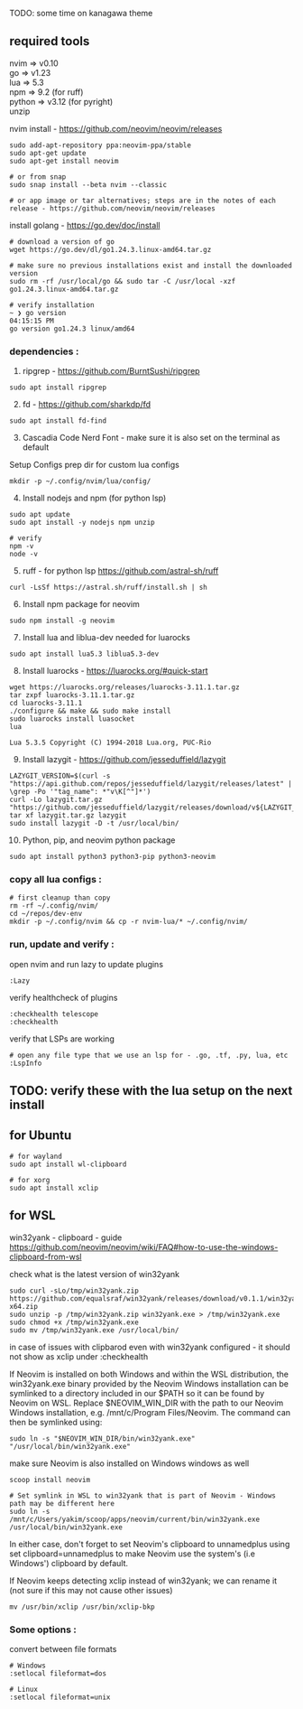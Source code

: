 TODO: some time on kanagawa theme

## required tools
nvim => v0.10  
go => v1.23  
lua => 5.3  
npm => 9.2 (for ruff)  
python => v3.12 (for pyright)  
unzip  

nvim install - https://github.com/neovim/neovim/releases
```
sudo add-apt-repository ppa:neovim-ppa/stable
sudo apt-get update
sudo apt-get install neovim

# or from snap
sudo snap install --beta nvim --classic

# or app image or tar alternatives; steps are in the notes of each release - https://github.com/neovim/neovim/releases
```

install golang - https://go.dev/doc/install
```
# download a version of go
wget https://go.dev/dl/go1.24.3.linux-amd64.tar.gz

# make sure no previous installations exist and install the downloaded version
sudo rm -rf /usr/local/go && sudo tar -C /usr/local -xzf go1.24.3.linux-amd64.tar.gz

# verify installation
~ ❯ go version                                                                                                                                                                                                                                                              04:15:15 PM
go version go1.24.3 linux/amd64
```

### dependencies : 

1. ripgrep - https://github.com/BurntSushi/ripgrep
```
sudo apt install ripgrep
```
2. fd - https://github.com/sharkdp/fd
```
sudo apt install fd-find
```

3. Cascadia Code Nerd Font - make sure it is also set on the terminal as default

Setup Configs
prep dir for custom lua configs
```
mkdir -p ~/.config/nvim/lua/config/
```

4. Install nodejs and npm (for python lsp)
```
sudo apt update
sudo apt install -y nodejs npm unzip

# verify
npm -v
node -v
```

5. ruff - for python lsp https://github.com/astral-sh/ruff
```
curl -LsSf https://astral.sh/ruff/install.sh | sh
```

6. Install npm package for neovim
```
sudo npm install -g neovim
```

7. Install lua and liblua-dev needed for luarocks
```
sudo apt install lua5.3 liblua5.3-dev
```

8. Install luarocks - https://luarocks.org/#quick-start
```
wget https://luarocks.org/releases/luarocks-3.11.1.tar.gz
tar zxpf luarocks-3.11.1.tar.gz
cd luarocks-3.11.1
./configure && make && sudo make install
sudo luarocks install luasocket
lua

Lua 5.3.5 Copyright (C) 1994-2018 Lua.org, PUC-Rio
```

9. Install lazygit - https://github.com/jesseduffield/lazygit
```
LAZYGIT_VERSION=$(curl -s "https://api.github.com/repos/jesseduffield/lazygit/releases/latest" | \grep -Po '"tag_name": *"v\K[^"]*')
curl -Lo lazygit.tar.gz "https://github.com/jesseduffield/lazygit/releases/download/v${LAZYGIT_VERSION}/lazygit_${LAZYGIT_VERSION}_Linux_x86_64.tar.gz"
tar xf lazygit.tar.gz lazygit
sudo install lazygit -D -t /usr/local/bin/
```
10. Python, pip, and neovim python package
```
sudo apt install python3 python3-pip python3-neovim
```

### copy all lua configs : 
```
# first cleanup than copy
rm -rf ~/.config/nvim/
cd ~/repos/dev-env 
mkdir -p ~/.config/nvim && cp -r nvim-lua/* ~/.config/nvim/
```

### run, update and verify : 

open nvim and run lazy to update plugins
```
:Lazy 
```

verify healthcheck of plugins
```
:checkhealth telescope
:checkhealth
```

verify that LSPs are working
```
# open any file type that we use an lsp for - .go, .tf, .py, lua, etc
:LspInfo
```

## TODO: verify these with the lua setup on the next install
## for Ubuntu
```
# for wayland
sudo apt install wl-clipboard

# for xorg
sudo apt install xclip
```
##  for WSL
win32yank - clipboard - guide https://github.com/neovim/neovim/wiki/FAQ#how-to-use-the-windows-clipboard-from-wsl

check what is the latest version of win32yank
```
sudo curl -sLo/tmp/win32yank.zip https://github.com/equalsraf/win32yank/releases/download/v0.1.1/win32yank-x64.zip
sudo unzip -p /tmp/win32yank.zip win32yank.exe > /tmp/win32yank.exe
sudo chmod +x /tmp/win32yank.exe
sudo mv /tmp/win32yank.exe /usr/local/bin/
```
in case of issues with clipbarod even with win32yank configured  - it should not show as xclip under :checkhealth

If Neovim is installed on both Windows and within the WSL distribution, the win32yank.exe binary provided by the Neovim Windows installation can be symlinked to a directory included in our $PATH so it can be found by Neovim on WSL. Replace $NEOVIM_WIN_DIR with the path to our Neovim Windows installation, e.g. /mnt/c/Program Files/Neovim. The command can then be symlinked using:
```
sudo ln -s "$NEOVIM_WIN_DIR/bin/win32yank.exe" "/usr/local/bin/win32yank.exe"
```
make sure Neovim is also installed on Windows windows as well
```
scoop install neovim

# Set symlink in WSL to win32yank that is part of Neovim - Windows path may be different here
sudo ln -s /mnt/c/Users/yakim/scoop/apps/neovim/current/bin/win32yank.exe /usr/local/bin/win32yank.exe
```

In either case, don't forget to set Neovim's clipboard to unnamedplus using set clipboard=unnamedplus to make Neovim use the system's (i.e Windows') clipboard by default.

If Neovim keeps detecting xclip instead of win32yank; we can rename it (not sure if this may not cause other issues)
```
mv /usr/bin/xclip /usr/bin/xclip-bkp
```




### Some options : 
convert between file formats
```
# Windows
:setlocal fileformat=dos
```
```
# Linux
:setlocal fileformat=unix
```

